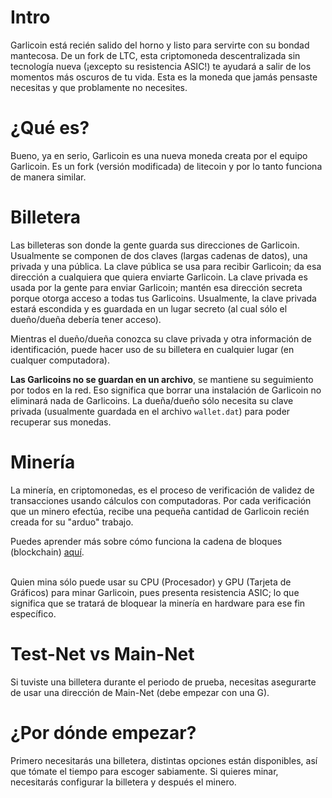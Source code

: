 # Intro
Garlicoin está recién salido del horno y listo para servirte con su bondad mantecosa.
De un fork de LTC, esta criptomoneda descentralizada sin tecnología nueva (¡excepto su resistencia ASIC!) te ayudará a salir de los momentos más oscuros de tu vida.
Esta es la moneda que jamás pensaste necesitas y que problamente no necesites.
 
# ¿Qué es?
Bueno, ya en serio, Garlicoin es una nueva moneda creata por el equipo Garlicoin.
Es un fork (versión modificada) de litecoin y por lo tanto funciona de manera similar.

# Billetera
Las billeteras son donde la gente guarda sus direcciones de Garlicoin. Usualmente se componen de dos claves (largas cadenas de datos), una privada y una pública. La clave pública se usa para recibir Garlicoin; da esa dirección a cualquiera que quiera enviarte Garlicoin. La clave privada es usada por la gente para enviar Garlicoin; mantén esa dirección secreta porque otorga acceso a todas tus Garlicoins. Usualmente, la clave privada estará escondida y es guardada en un lugar secreto (al cual sólo el dueño/dueña debería tener acceso).
<br>

Mientras el dueño/dueña conozca su clave privada y otra información de identificación, puede hacer uso de su billetera en cualquier lugar (en cualquer computadora).

**Las Garlicoins no se guardan en un archivo**, se mantiene su seguimiento por todos en la red. Eso significa que borrar una instalación de Garlicoin no eliminará nada de Garlicoins. La dueña/dueño sólo necesita su clave privada (usualmente guardada en el archivo `wallet.dat`) para poder recuperar sus monedas. 

# Minería
La minería, en criptomonedas, es el proceso de verificación de validez de transacciones usando cálculos con computadoras. Por cada verificación que un minero efectúa, recibe una pequeña cantidad de Garlicoin recién creada for su "arduo" trabajo.

Puedes aprender más sobre cómo funciona la cadena de bloques (blockchain) [aquí](https://www.youtube.com/watch?v=bBC-nXj3Ng4).  
<br>

Quien mina sólo puede usar su CPU (Procesador) y GPU (Tarjeta de Gráficos) para minar Garlicoin, pues presenta resistencia ASIC; lo que significa que se tratará de bloquear la minería en hardware para ese fin específico.

# Test-Net vs Main-Net
Si tuviste una billetera durante el periodo de prueba, necesitas asegurarte de usar una dirección de Main-Net (debe empezar con una G).
<br>

# ¿Por dónde empezar?
Primero necesitarás una billetera, distintas opciones están disponibles, así que tómate el tiempo para escoger sabiamente.
Si quieres minar, necesitarás configurar la billetera y después el minero.
